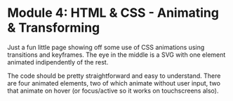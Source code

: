 # Module 4: HTML & CSS - Animating & Transforming

Just a fun little page showing off some use of CSS animations using transitions and keyframes.
The eye in the middle is a SVG with one element animated indipendently of the rest.

The code should be pretty straightforward and easy to understand.
There are four animated elements, two of which animate without user input, two that animate on hover (or focus/active so it works on touchscreens also).